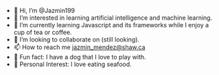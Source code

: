 - 👋 Hi, I’m @Jazmin199
- 👀 I’m interested in learning artificial intelligence and machine learning.
- 🌱 I’m currently learning Javascript and its frameworks while I enjoy a cup of tea or coffee.
- 💞️ I’m looking to collaborate on (still looking).
- 📫 How to reach me jazmin_mendez@shaw.ca
- 🐶 Fun fact: I have a dog that I love to play with.
- 🦑 Personal Interest: I love eating seafood.

